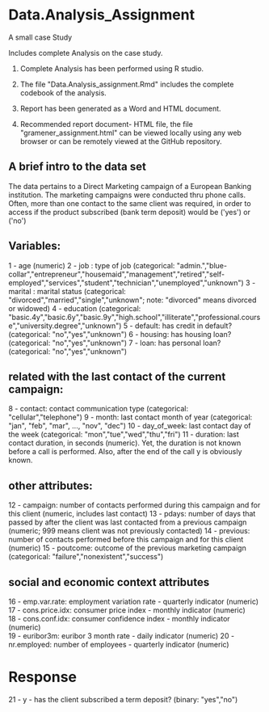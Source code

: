 # Data.Analysis_Assignment
A small case Study

Includes complete Analysis on the case study.



1. Complete Analysis has been performed using R studio.

2. The file "Data.Analysis_assignment.Rmd" includes the complete codebook of the analysis.

3. Report has been generated as a Word and HTML document.

4. Recommended report document- HTML file, the file "gramener_assignment.html" can be viewed locally using any web browser or can be remotely viewed at the GitHub
	repository.

## A brief intro to the data set

The data pertains to a Direct Marketing campaign of a European Banking institution. 
The marketing campaigns were conducted thru phone calls. 
Often, more than one contact to the same client was required, in order to access if the product subscribed (bank term deposit) would be ('yes') or ('no') 
 
## Variables:
   
   1 - age (numeric)
   2 - job : type of job (categorical: "admin.","blue-collar","entrepreneur","housemaid","management","retired","self-employed","services","student","technician","unemployed","unknown")
   3 - marital : marital status (categorical: "divorced","married","single","unknown"; note: "divorced" means divorced or widowed)
   4 - education (categorical: "basic.4y","basic.6y","basic.9y","high.school","illiterate","professional.course","university.degree","unknown")
   5 - default: has credit in default? (categorical: "no","yes","unknown")
   6 - housing: has housing loan? (categorical: "no","yes","unknown")
   7 - loan: has personal loan? (categorical: "no","yes","unknown")
   
 ## related with the last contact of the current campaign:
   8 - contact: contact communication type (categorical: "cellular","telephone") 
   9 - month: last contact month of year (categorical: "jan", "feb", "mar", ..., "nov", "dec")
  10 - day_of_week: last contact day of the week (categorical: "mon","tue","wed","thu","fri")
  11 - duration: last contact duration, in seconds (numeric). Yet, the duration is not known before a call is performed. Also, after the end of the call y is obviously known. 

 ## other attributes:
  12 - campaign: number of contacts performed during this campaign and for this client (numeric, includes last contact)
  13 - pdays: number of days that passed by after the client was last contacted from a previous campaign (numeric; 999 means client was not previously contacted)
  14 - previous: number of contacts performed before this campaign and for this client (numeric)
  15 - poutcome: outcome of the previous marketing campaign (categorical: "failure","nonexistent","success")

 ## social and economic context attributes
  16 - emp.var.rate: employment variation rate - quarterly indicator (numeric)
  17 - cons.price.idx: consumer price index - monthly indicator (numeric)     
  18 - cons.conf.idx: consumer confidence index - monthly indicator (numeric)     
  19 - euribor3m: euribor 3 month rate - daily indicator (numeric)
  20 - nr.employed: number of employees - quarterly indicator (numeric)

 # Response 
  21 - y - has the client subscribed a term deposit? (binary: "yes","no")
